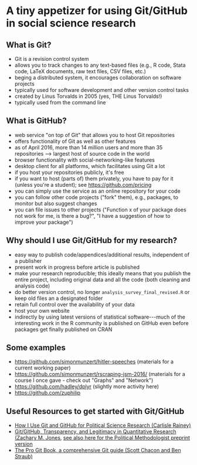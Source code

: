 # A tiny appetizer for using Git/GitHub in social science research

## What is Git?

- Git is a revision control system
- allows you to track changes to any text-based files (e.g., R code, Stata code, LaTeX documents, raw text files, CSV files, etc.)
- beging a distributed system, it encourages collaboration on software projects
- typically used for software development and other version control tasks
- created by Linus Torvalds in 2005 (yes, THE Linus Torvalds!)
- typically used from the command line

## What is GitHub?

- web service "on top of Git" that allows you to host Git repositories
- offers functionality of Git as well as other features
- as of April 2016, more than 14 million users and more than 35 repositories --> largest host of source code in the world
- browser functionality with social-networking-like features
- desktop client for all platforms, which facilitates using Git a lot
- if you host your repositories publicly, it's free
- if you want to host (parts of) them privately, you have to pay for it (unless you're a student); see https://github.com/pricing
- you can simply use the service as an online repository for your code
- you can follow other code projects ("fork" them), e.g., packages, to monitor but also suggest changes
- you can file issues to other projects ("Function x of your package does not work for me, is there a bug?", "I have a suggestion of how to improve your package")


## Why should I use Git/GitHub for my research?

- easy way to publish code/appendices/additional results, independent of a publisher
- present work in progress before article is published
- make your research reproducible; this ideally means that you publish the entire project, including original data and all the code (both cleaning and analysis code)
- do better version control, no longer `analysis_survey_final_revised.R` or keep old files an a designated folder
- retain full control over the availability of your data
- host your own website
- indirectly by using latest versions of statistical software---much of the interesting work in the R community is published on GitHub even before packages get finally published on CRAN


## Some examples

- https://github.com/simonmunzert/hitler-speeches (materials for a current working paper)
- https://github.com/simonmunzert/rscraping-jsm-2016/ (materials for a course I once gave - check out "Graphs" and "Network")
- https://github.com/hadley/dplyr (slightly more activity here)
- https://github.com/zuphilip


## Useful Resources to get started with Git/GitHub

- [How I Use Git and GitHub for Political Science Research (Carlisle Rainey)](https://github.com/carlislerainey/git-for-political-science/blob/master/git.md)
- [Git/GitHub, Transparency, and Legitimacy in Quantitative Research (Zachary M. Jones](http://zmjones.com/git/), [see also here for the Political Methodologist preprint version](http://zmjones.com/static/papers/git_tpm.pdf)
- [The Pro Git Book, a comprehensive Git guide (Scott Chacon and Ben Straub)](https://git-scm.com/book/en/v2)
